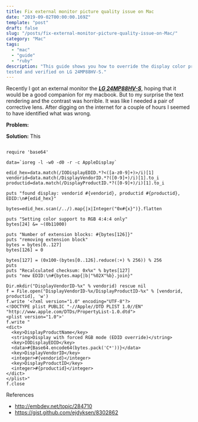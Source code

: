 ```yaml
---
title: Fix external monitor picture quality issue on Mac
date: "2019-09-02T00:00:00.169Z"
template: "post"
draft: false
slug: "/posts/fix-external-monitor-picture-quality-issue-on-Mac/"
category: "Mac"
tags:
  - "mac"
  - "guide"
  - "ruby"
description: "This guide shows you how to override the display color profile on your mac. Its been 
tested and verified on LG 24MP88HV-S."
---
```


Recently I got an external monitor the [***LG 24MP88HV-S***](https://www.lg.com/us/monitors/lg-24MP88HV-S-led-monitor), 
hoping that it would be a good companion for my macbook. But to my surprise the text rendering and 
the contrast was horrible. It was like I needed a pair of corrective lens. After 
digging on the internet for a couple of hours I seemed to have identified what was wrong.


**Problem:** 


**Solution:** This 




```ruby{numberLines: true}

require 'base64'

data=`ioreg -l -w0 -d0 -r -c AppleDisplay`

edid_hex=data.match(/IODisplayEDID.*?<([a-z0-9]+)>/i)[1]
vendorid=data.match(/DisplayVendorID.*?([0-9]+)/i)[1].to_i
productid=data.match(/DisplayProductID.*?([0-9]+)/i)[1].to_i

puts "found display: vendorid #{vendorid}, productid #{productid}, EDID:\n#{edid_hex}"

bytes=edid_hex.scan(/../).map{|x|Integer("0x#{x}")}.flatten

puts "Setting color support to RGB 4:4:4 only"
bytes[24] &= ~(0b11000)

puts "Number of extension blocks: #{bytes[126]}"
puts "removing extension block"
bytes = bytes[0..127]
bytes[126] = 0

bytes[127] = (0x100-(bytes[0..126].reduce(:+) % 256)) % 256
puts 
puts "Recalculated checksum: 0x%x" % bytes[127]
puts "new EDID:\n#{bytes.map{|b|"%02X"%b}.join}"

Dir.mkdir("DisplayVendorID-%x" % vendorid) rescue nil
f = File.open("DisplayVendorID-%x/DisplayProductID-%x" % [vendorid, productid], 'w')
f.write '<?xml version="1.0" encoding="UTF-8"?>
<!DOCTYPE plist PUBLIC "-//Apple//DTD PLIST 1.0//EN" "http://www.apple.com/DTDs/PropertyList-1.0.dtd">
<plist version="1.0">'
f.write "
<dict>
  <key>DisplayProductName</key>
  <string>Display with forced RGB mode (EDID override)</string>
  <key>IODisplayEDID</key>
  <data>#{Base64.encode64(bytes.pack('C*'))}</data>
  <key>DisplayVendorID</key>
  <integer>#{vendorid}</integer>
  <key>DisplayProductID</key>
  <integer>#{productid}</integer>
</dict>
</plist>"
f.close
```


References
* http://embdev.net/topic/284710
* https://gist.github.com/ejdyksen/8302862